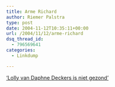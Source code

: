 ```yaml
---
title: Arme Richard
author: Riemer Palstra
type: post
date: 2004-11-12T10:35:11+00:00
url: /2004/11/12/arme-richard
dsq_thread_id:
  - 796569641
categories:
  - Linkdump

---
```

[&#8216;Lolly van Daphne Deckers is niet gezond&#8217;][1]

 [1]: http://www.rtl.nl/(/actueel/rtlnieuws/)/components/actueel/rtlnieuws/2004/11_november/12/binnenland/1112_daphne_deckers_lolly_ongezond_0810.xml